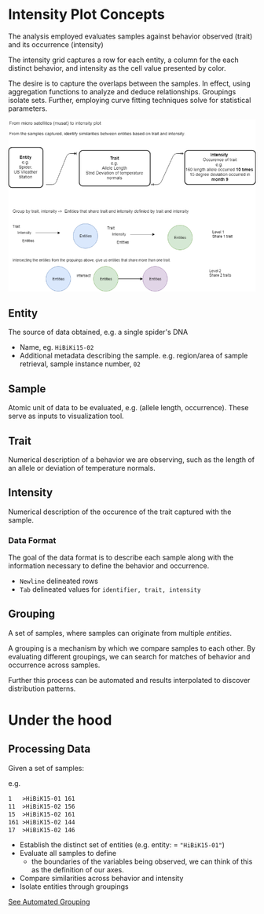 ﻿# Intensity Plot Concepts

The analysis employed evaluates samples against behavior observed (trait) and its occurrence (intensity)

The intensity grid captures a row for each entity, a column for the each distinct behavior, and  intensity as the cell value presented by color.  

The desire is to capture the overlaps between the samples. In effect, using aggregation functions to analyze and deduce relationships.  Groupings isolate sets.
Further, employing curve fitting techniques solve for statistical parameters.

![](docs\IntensityPlot-DataModel.png)

## Entity
The source of data obtained, e.g. a single spider's DNA

* Name, eg. `HiBiKi15-02`
* Additional metadata describing the sample. e.g. region/area of sample retrieval, sample instance number, `02`

##  Sample
Atomic unit of data to be evaluated, e.g. (allele length, occurrence).  These serve as inputs to visualization tool.

## Trait
Numerical description of a behavior we are observing, such as the length of an allele or deviation of temperature normals.

## Intensity
Numerical description of the occurence of the trait captured with the sample.

### Data Format
The goal of the data format is to describe each sample along with the information necessary to define the behavior and occurrence. 

* `Newline` delineated rows
* `Tab` delineated values for 
`identifier, trait, intensity` 

## Grouping
A set of samples, where samples can originate from multiple *entities*.

A grouping is a mechanism by which we compare samples to each other.  By evaluating different groupings, we can search for matches of behavior and occurrence across samples. 

Further this process can be automated and results interpolated to discover distribution patterns. 

# Under the hood

## Processing Data

Given a set of samples:

e.g.
```
1	>HiBiK15-01	161
11	>HiBiK15-02	156
15	>HiBiK15-02	161
161	>HiBiK15-02	144
17	>HiBiK15-02	146

```

* Establish the distinct set of entities (e.g. entity: = `"HiBiK15-01"`)
* Evaluate all samples to define
  * the boundaries of the variables being observed, we can think of this as the definition of our axes. 
* Compare similarities across behavior and intensity
* Isolate entities through groupings
  
[See Automated Grouping](GROUPING.md)


